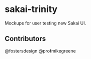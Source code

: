 # sakai-trinity

Mockups for user testing new Sakai UI.

## Contributors

@fostersdesign
@profmikegreene
